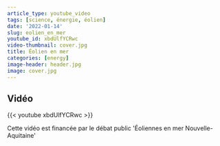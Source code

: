 ```yaml
---
article_type: youtube_video
tags: [science, énergie, éolien]
date: '2022-01-14'
slug: eolien_en_mer
youtube_id: xbdUlfYCRwc
video-thumbnail: cover.jpg
title: Éolien en mer
categories: [energy]
image-header: header.jpg
image: cover.jpg
---
```


## Vidéo

{{< youtube xbdUlfYCRwc >}}

Cette vidéo est financée par le débat public 'Éoliennes en mer
Nouvelle-Aquitaine'
